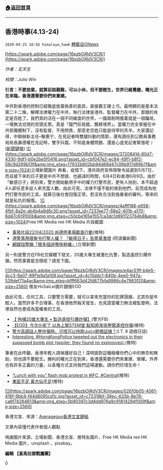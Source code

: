 ###  [:house:返回首頁](https://github.com/ourhimalayas/txt)
---

## 香港時事(4.13-24)
`2020-04-25 10:56 himalaya_hawk` [轉載自GNews](https://gnews.org/zh-hant/184283/)

[https://spark.adobe.com/page/16pzbOjRdV3CR/](https://spark.adobe.com/page/16pzbOjRdV3CR/)

*作者：玄天生*

*校閱：Julia Win*

**引言：不要放棄，就算前路艱難，可以小休，但不要輕生，世界已經覺醒，曙光正在來臨，香港還需要你們來重建。**

中共對香港的控制已經徹底放棄偽善的面具，直接霸王硬上弓。最明顯的是基本法第二十二條，解釋法律權力在中共，執行法律是港共、監督權力在中共，那錯的肯定是百姓了。我們真的活在一個不同維度的世界。一國兩制明擺着就是一個騙局，一場無法兌現的空頭支票。真是「龍門任我擺，飄移境界」。當權力完全掌握在中共邪魔體制下，沒有監督、不用問責，那麼老百姓只能是待宰的羔羊。大家還記得，中聯辦新主任–駱惠宁，在見記者時雙腿抖動的情節，還有調任到公務員事務局局長聶德權在見記時，雙手抖震。不知是身體問題、還是心虛見記者緊張呢﹖([新聞鏈接](https://www.thestandnews.com/politics/%E6%99%A4%E5%82%B3%E5%AA%92%E6%99%82%E5%9A%B4%E9%87%8D%E6%89%8B%E9%9C%87-%E4%B8%A6%E9%9D%9E%E9%A6%96%E6%AC%A1-%E8%81%B6%E5%BE%B7%E6%AC%8A%E5%81%A5%E5%BA%B7%E5%8F%97%E9%97%9C%E6%B3%A8/))
[!\[\](https://spark.adobe.com/page/16pzbOjRdV3CR/images/3720841d-80d7-4330-9df1-b0e2be5f0416.png?asset_id=cbf047e2-ec84-49f1-b8f2-08c9d269b13f&amp;img_etag=f7932b802bb94d88d47c06b917d69b7f&amp;size=1024)](https://spark.adobe.com/page/16pzbOjRdV3CR/images/3720841d-80d7-4330-9df1-b0e2be5f0416.png?asset_id=cbf047e2-ec84-49f1-b8f2-08c9d269b13f&amp;img_etag=f7932b802bb94d88d47c06b917d69b7f&amp;size=1024)立場新聞圖片
再看，疫情下，港共政府宣佈限聚令延遲到5月7日，而且接下來的日子更是中共不想提、也避諱的時間，6月4日和香港6月9日。由於「敏感日子」將到來，警方開始動用手中的權力打壓市民，更有人拍到，本不超過4人卻任意多捉人來充當人數。由此可見，法律不僅不能約束到他們，反而成為他們打壓市民的工具。就算日後社會回復正常，若沒有合法對施暴者的審判，等來的就是私仇的報復。
[!\[\](https://spark.adobe.com/page/16pzbOjRdV3CR/images/4afff188-e658-4fbf-8a2e-ab4b4a9d6c30.png?asset_id=7237ee77-68a2-401b-a170-6d47c619100b&amp;img_etag=c50cbe165e1557ca3dc1d891123764b8&amp;size=1024)](https://spark.adobe.com/page/16pzbOjRdV3CR/images/4afff188-e658-4fbf-8a2e-ab4b4a9d6c30.png?asset_id=7237ee77-68a2-401b-a170-6d47c619100b&amp;img_etag=c50cbe165e1557ca3dc1d891123764b8&amp;size=1024)Free HK Media ree HK Media 片段截圖
- [事發片段22/04/2020 尚德停車場截查行動](https://twitter.com/pigson0127/status/1253191319846969344?s=20)(推特)
- [港警濫用限聚令打壓人權？ 「敏感日子」告票量激增](https://hk.aboluowang.com/2020/0424/1441205.html) (阿波羅新聞)
- [網媒指警稱「擸多個過嚟咪夠囉」](https://www.thestandnews.com/politics/%E7%9D%87%E7%89%87-%E9%99%B3%E5%BD%A5%E9%9C%96%E9%80%9D%E4%B8%96%E4%B8%83%E5%80%8B%E6%9C%88-%E8%AD%A6%E5%80%9F-%E9%99%90%E8%81%9A%E4%BB%A4-%E6%9F%A5%E8%A8%98%E8%80%85%E5%B8%82%E6%B0%91-%E7%B6%B2%E5%AA%92%E6%8C%87%E8%AD%A6%E7%A8%B1-%E6%93%B8%E5%A4%9A%E5%80%8B%E9%81%8E%E5%9A%9F%E5%92%AA%E5%A4%A0%E5%9B%89/?fbclid=IwAR0POz2PJfNPb8InJrAuYY9YdO74Vo0b9y190W-DA9yeCM21a_2xwji0spw)(立場新聞)


另一則是警方在FB社交媒體下發文，20歲大專生被激化仇警，製造遙控引爆炸彈。然而事實是怎樣呢？請見下圖。

[!\[\](https://spark.adobe.com/page/16pzbOjRdV3CR/images/e4ac51ff-b4e5-4cc3-9a07-89f1e9a1a109.jpg?asset_id=4c15ddc1-840b-4ee0-947a-539def71a4ac&amp;img_etag=bfff663d42fd877bfa9986c4e7983f20&amp;size=2560)](https://spark.adobe.com/page/16pzbOjRdV3CR/images/e4ac51ff-b4e5-4cc3-9a07-89f1e9a1a109.jpg?asset_id=4c15ddc1-840b-4ee0-947a-539def71a4ac&amp;img_etag=bfff663d42fd877bfa9986c4e7983f20&amp;size=1024) 推友HoSaiLei圖片鏈接EOD

由此可見，任何工具，只要警方需要，就可以拿來充當你的犯罪證據，尤其你是年輕人。當然許多不合理事，在香港依然每天發生，也見證當權力無法被監督時，法律自然也會成為當權者的工具。

- [【 拘捕20歲大專生 • 製造遙控引爆炸彈】](https://www.facebook.com/HongKongPoliceForce/photos/pb.960526577368640.-2207520000../3123343054420304)(警方FB)
- [【EOD】今次仆街了 以為上緊STEM堂 點知原來係整緊遙控炸彈](https://twitter.com/hkbhkese/status/1253193791533531142?s=20)(推特)
- [警方高調話人整炸彈時，可唔可以拎啲Juicy啲嘅証據？](https://medium.com/@it9gamelog/popo-insist-20yo-student-making-bomb-48ac8b6339c9)(I.T. 9 遊戲日誌)
- [Interesting. #HongKongPolice tweeted out the electronics in their supposed bomb plot (spoiler: they found no explosives).](https://twitter.com/HKGTranslator/status/1253243501225050118?s=20)(推特)


筆者在此呼籲，香港年輕人請保護好自己！深明面對這種極權你們心中的無奈和無助，但也請不要輕生。勝利的曙光正在到來，香港還需要你們來重建、榮耀。外界也有許多正義的力量，以各種方式支持我們這場運動。請你們珍惜生命！

- [“Lunch with you” flash mob protest in #IFC, #Central](https://twitter.com/nikki_miumiu/status/1253562524374454273?s=20)(推特)
- [東區手足 黃大仙手足](https://twitter.com/fai3cing1/status/1253660108371841029?s=20)(推特)


[!\[\](https://spark.adobe.com/page/16pzbOjRdV3CR/images/02610b05-4061-418f-9bb4-f44d8095cd1c.jpg?asset_id=c72318bf-39ec-433b-8e76-ca6f74264613&amp;img_etag=5b90397c3d4dd976a9c91814294f009f&amp;size=2560)](https://spark.adobe.com/page/16pzbOjRdV3CR/images/02610b05-4061-418f-9bb4-f44d8095cd1c.jpg?asset_id=c72318bf-39ec-433b-8e76-ca6f74264613&amp;img_etag=5b90397c3d4dd976a9c91814294f009f&amp;size=1024)

香港文宣、來源：[Averageguy](https://www.facebook.com/101884464535694/posts/244995736891232/?d=n)[香港文宣鏈結](https://www.collaction.hk/lab/extradition_gallery?fbclid=IwAR05uR6Cm6fapAxqM_qo2_7QaNJxQ9vWSZTAOCD93DknChvmgKwImuW9o4U)

文章內容僅代表作者個人觀點

嗚謝圖片來源，立場新聞、香港文宣、推特友圖片、Free HK Media ree HK Media 圖片、unsplash 、pixabay。

**編輯 【喜馬拉雅戰鷹團】**

0
